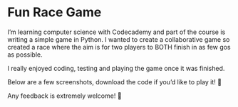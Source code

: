 # Fun Race Game

I’m learning computer science with Codecademy and part of the course is writing a simple game in Python. 
I wanted to create a collaborative game so created a race where the aim is for two players to BOTH finish in as few gos as possible.

I really enjoyed coding, testing and playing the game once it was finished. 

Below are a few screenshots, download the code if you’d like to play it! 🥰

Any feedback is extremely welcome! 🙏


